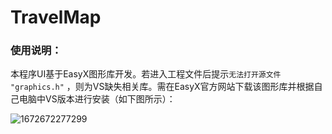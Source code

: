 # TravelMap

### 使用说明：

本程序UI基于EasyX图形库开发。若进入工程文件后提示`无法打开源文件 "graphics.h"` ，则为VS缺失相关库。需在EasyX官方网站下载该图形库并根据自己电脑中VS版本进行安装（如下图所示）：

![1672672277299](C:\Users\S.T.Y\AppData\Roaming\Typora\typora-user-images\1672672277299.png)

